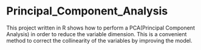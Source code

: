 # Principal_Component_Analysis
This project written in R shows how to perform a PCA(Principal Component Analysis) in order to reduce the variable dimension. This is a convenient method to correct the collinearity of the variables by improving the model.
